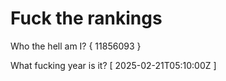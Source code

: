 # Fuck the rankings

Who the hell am I?
{ 11856093 }

What fucking year is it?
[ 2025-02-21T05:10:00Z ]
